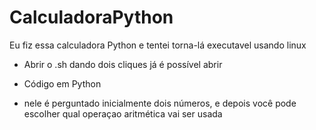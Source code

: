 # CalculadoraPython
Eu fiz essa calculadora Python e tentei torna-lá executavel usando linux

* Abrir o .sh
    dando dois cliques já é possível abrir

* Código em Python
*   nele é perguntado inicialmente dois números, e depois você pode escolher qual operaçao aritmética vai ser usada
